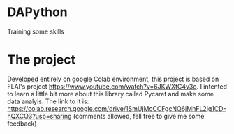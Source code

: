# DAPython
Training some skills

# The project
Developed entirely on google Colab environment, this project is based on FLAI's project https://www.youtube.com/watch?v=6JKWXtC4v3o.
I intented to learn a little bit more about this library called Pycaret and make some data analyis.
The link to it is: https://colab.research.google.com/drive/1SmUjMcCCFgcNQ6jMhFL2ig1CD-hQXCQ3?usp=sharing (comments allowed, fell free to give me some feedback)
